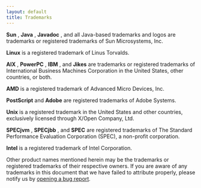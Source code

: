 ```yaml
---
layout: default 
title: Trademarks
---
```


 **Sun** , **Java** , **Javadoc** , and all Java-based trademarks and logos are trademarks or registered trademarks of Sun Microsystems, Inc.

**Linux** is a registered trademark of Linus Torvalds.

**AIX** , **PowerPC** , **IBM** , and **Jikes** are trademarks or registered trademarks of International Business Machines Corporation in the United States, other countries, or both.

**AMD** is a registered trademark of Advanced Micro Devices, Inc.

**PostScript** and **Adobe** are registered trademarks of Adobe Systems.

**Unix** is a registered trademark in the United States and other countries, exclusively licensed through X/Open Company, Ltd.

**SPECjvm** , **SPECjbb** , and **SPEC** are registered trademarks of The Standard Performance Evaluation Corporation (SPEC), a non-profit corporation.

**Intel** is a registered trademark of Intel Corporation.

Other product names mentioned herein may be the trademarks or registered trademarks of their respective owners. If you are aware of any trademarks in this document that we have failed to attribute properly, please notify us by [opening a bug report](/IssueTracker/).

